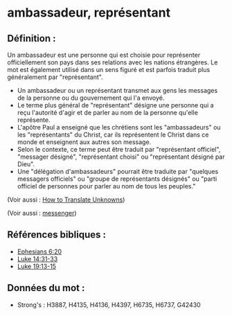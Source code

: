 # ambassadeur, représentant

## Définition :

Un ambassadeur est une personne qui est choisie pour représenter officiellement son pays dans ses relations avec les nations étrangères. Le mot est également utilisé dans un sens figuré et est parfois traduit plus généralement par "représentant".

* Un ambassadeur ou un représentant transmet aux gens les messages de la personne ou du gouvernement qui l'a envoyé.
* Le terme plus général de "représentant" désigne une personne qui a reçu l'autorité d'agir et de parler au nom de la personne qu'elle représente.
* L'apôtre Paul a enseigné que les chrétiens sont les "ambassadeurs" ou les "représentants" du Christ, car ils représentent le Christ dans ce monde et enseignent aux autres son message.
* Selon le contexte, ce terme peut être traduit par "représentant officiel", "messager désigné", "représentant choisi" ou "représentant désigné par Dieu".
* Une "délégation d'ambassadeurs" pourrait être traduite par "quelques messagers officiels" ou "groupe de représentants désignés" ou "parti officiel de personnes pour parler au nom de tous les peuples."

(Voir aussi : [How to Translate Unknowns](rc://en/ta/man/translate/translate-unknown))

(Voir aussi : [messenger](../other/messenger.md))

## Références bibliques :

* [Ephesians 6:20](rc://en/tn/help/eph/06/20)
* [Luke 14:31-33](rc://en/tn/help/luk/14/31)
* [Luke 19:13-15](rc://en/tn/help/luk/19/13)

## Données du mot :

* Strong's : H3887, H4135, H4136, H4397, H6735, H6737, G42430
